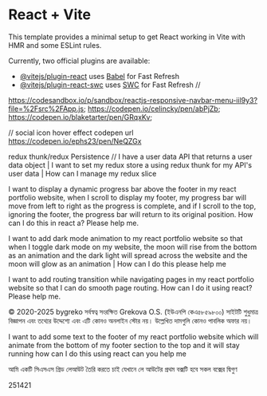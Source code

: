 # React + Vite

This template provides a minimal setup to get React working in Vite with HMR and some ESLint rules.

Currently, two official plugins are available:

- [@vitejs/plugin-react](https://github.com/vitejs/vite-plugin-react/blob/main/packages/plugin-react/README.md) uses [Babel](https://babeljs.io/) for Fast Refresh
- [@vitejs/plugin-react-swc](https://github.com/vitejs/vite-plugin-react-swc) uses [SWC](https://swc.rs/) for Fast Refresh
  //

https://codesandbox.io/p/sandbox/reactjs-responsive-navbar-menu-iil9y3?file=%2Fsrc%2FApp.js;
https://codepen.io/celincky/pen/abPjZb;
https://codepen.io/blaketarter/pen/GRqxKv;

// social icon hover effect codepen url
https://codepen.io/ephs23/pen/NeQZGx

redux thunk/redux Persistence
//
I have a user data API that returns a user data object | I want to set my redux store a using redux thunk for my API's user data | How can I manage my redux slice

<!-- top of footer progressbar by scroll -->

I want to display a dynamic progress bar above the footer in my react portfolio website, when I scroll to display my footer, my progress bar will move from left to right as the progress is complete, and if I scroll to the top, ignoring the footer, the progress bar will return to its original position. How can I do this in react a? Please help me.

<!-- dark mode animation -->

I want to add dark mode animation to my react portfolio website so that when I toggle dark mode on my website, the moon will rise from the bottom as an animation and the dark light will spread across the website and the moon will glow as an animation | How can I do this please help me

<!-- page routing transition -->

I want to add routing transition while navigating pages in my react portfolio website so that I can do smooth page routing. How can I do it using react? Please help me.

<!-- footer text -->

© 2020-2025 bygreko সর্বস্বত্ব সংরক্ষিত Grekova O.S. (ইউএনপি কেএ৫৮৫৯৮০০)
সাইটটি শুধুমাত্র বিজ্ঞাপন এবং তথ্যের উদ্দেশ্যে এবং এটি কোনও অনলাইন স্টোর নয়। উল্লেখিত দামগুলি কোনও পাবলিক অফার নয়।

<!-- footer text animation -->

I want to add some text to the footer of my react portfolio website which will animate from the bottom of my footer section to the top and it will stay running how can I do this using react can you help me

<!--  -->

আমি একটি সিএসএস গ্রিড লেআউট তৈরি করতে চাই যেখানে লে আউটের প্রথম বক্সটি হবে সকল বক্সের দ্বিগুণ

<!--website link for inspire to make my portfolio frontend design -->
<!-- https://sentry.io/welcome/?utm_source=tanstack -->
<!-- card stack codepen plugin url link -->
<!-- https://codepen.io/Nayakv46/pen/ZEmbXgL -->
<!-- smooth scrolling code link from codepen -->
<!-- https://codesandbox.io/p/sandbox/mhac-y7lkz?file=%2Fsrc%2FApp.js -->
<!-- cart stack codepen plugin url link bellow -->
<!-- https://codesandbox.io/p/sandbox/to6uf?file=%2Fsrc%2FApp.tsx -->

<!-- My card stack company is changing the cards by swipe the middle cards in the stack. But I want the cards to start changing from the top of the card stack, which means the card with the highest z index will change first. How can I do this? -->

<!-- আমি চাই যখন আমি আমার react portfolio ওয়েবসাইটে scroll করে ভিউ করবো তখন আমার ওয়েবসাইটের এনিমেশন প্রদর্শিত হোক | ভিউ করার আগে পর্যন্ত ওয়েবসাইটের এনিমেশন স্ট্যাটিক থাকুক  react-intersection-observer -->

<!-- manage socials link css color bellow -->
<!-- How can I display my social links and icons in my component using the props data of my Socials component and I want to use the react lucid library for the icons? -->







251421




